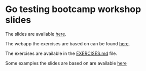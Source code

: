 # Go testing bootcamp workshop slides

The slides are available [here](./[PUB]%20golab2024%20go%20test%20bootcamp%20deck.pdf).

The webapp the exercises are based on can be found [here](https://github.com/gotestbootcamp/go-todo-app). 

The exercises are available in the [EXERCISES.md](https://github.com/gotestbootcamp/go-todo-app/blob/main/EXERCISES.md) file.

Some examples the slides are based on are available [here](https://github.com/gotestbootcamp/slidesexamples)